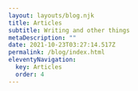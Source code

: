 ```yaml
---
layout: layouts/blog.njk
title: Articles
subtitle: Writing and other things
metaDescription: ""
date: 2021-10-23T03:27:14.517Z
permalink: /blog/index.html
eleventyNavigation:
  key: Articles
  order: 4
---
```

